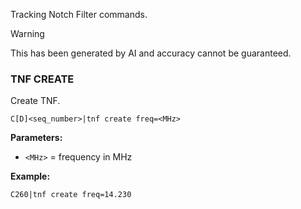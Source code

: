 Tracking Notch Filter commands.

> [!WARNING]
> This has been generated by AI and accuracy cannot be guaranteed.

### TNF CREATE

Create TNF.

```
C[D]<seq_number>|tnf create freq=<MHz>
```

**Parameters:**
- `<MHz>` = frequency in MHz

**Example:**
```
C260|tnf create freq=14.230
```